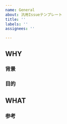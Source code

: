 ```yaml
---
name: General
about: 汎用Issueテンプレート
title: ''
labels: ''
assignees: ''

---
```


## WHY
### 背景
<!-- そもそもどういった話(5W1H)からこの話があるのか？ -->

### 目的
<!-- e.g. 明らかしたいこと・整理したいことは何か -->
<!-- e.g. どういう状態になることを目指すのか -->
<!-- e.g. ビジネス上のどういう利益に結びつくのか -->

## WHAT
<!-- 実行内容 / 実験する手法 / 調査・整理する内容 / アウトプットイメージ / 今後のAction など(Issueによって記述内容異なる) -->


### 参考
<!-- e.g. 実装のPull Request -->
<!-- e.g. 背景となる課題が生まれた / 関連する課題を解決したリンクなど -->
<!-- e.g. 目的について世の中での対応内容等 -->


<!---
参照: [元Wantedly坂部さん - 良いIssueの書き方](https://paper.dropbox.com/doc/Issue--l4KCtyTc3i1401HKsO1cg )
-->
